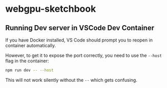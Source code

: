 # webgpu-sketchbook

## Running Dev server in VSCode Dev Container

If you have Docker installed, VS Code should prompt
you to reopen in container automatically.

However, to get it to expose the port correctly, 
you need to use the `--host` flag in the container:

```sh
npm run dev -- --host
```

This will not work silently without the `--` which
gets confusing.